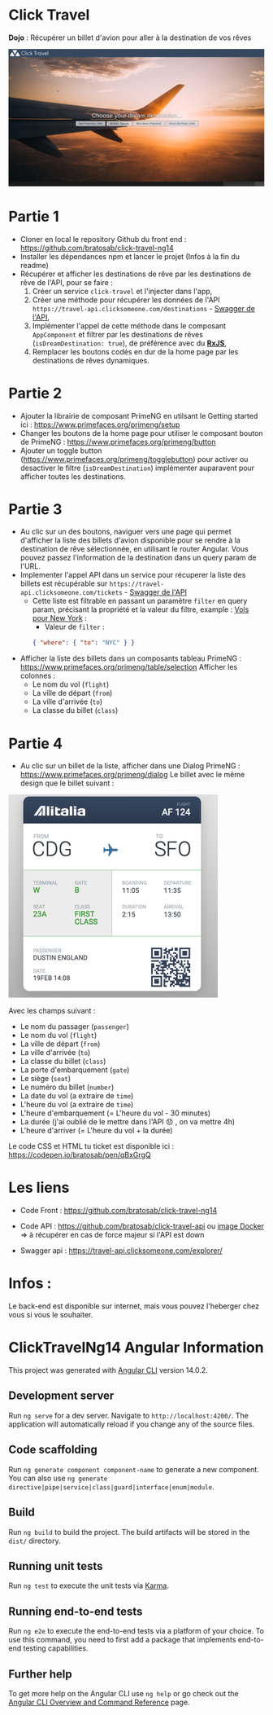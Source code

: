 # Click Travel

**Dojo** : Récupérer un billet d'avion pour aller à la destination de vos rêves

![screenshot](./src/assets/screenshot.png)

# Partie 1

- Cloner en local le repository Github du front end : https://github.com/bratosab/click-travel-ng14
- Installer les dépendances npm et lancer le projet (Infos à la fin du readme)
- Récupérer et afficher les destinations de rêve par les destinations de rêve de l'API, pour se faire :
  1. Créer un service `click-travel` et l'injecter dans l'app,
  2. Créer une méthode pour récupérer les données de l'API `https://travel-api.clicksomeone.com/destinations` - [Swagger de l'API](https://travel-api.clicksomeone.com/explorer/#/DestinationController/DestinationController.find),
  3. Implémenter l'appel de cette méthode dans le composant `AppComponent` et filtrer par les destinations de rêves (`isDreamDestination: true`), de préférence avec du [**RxJS**](https://www.learnrxjs.io/learn-rxjs/operators/transformation/map),
  4. Remplacer les boutons codés en dur de la home page par les destinations de rêves dynamiques.

# Partie 2

- Ajouter la librairie de composant PrimeNG en utilsant le Getting started ici : https://www.primefaces.org/primeng/setup
- Changer les boutons de la home page pour utiliser le composant bouton de PrimeNG : https://www.primefaces.org/primeng/button
- Ajouter un toggle button (https://www.primefaces.org/primeng/togglebutton) pour activer ou desactiver le filtre (`isDreamDestination`) implémenter auparavent pour afficher toutes les destinations.

# Partie 3

- Au clic sur un des boutons, naviguer vers une page qui permet d'afficher la liste des billets d'avion disponible pour se rendre à la destination de rêve sélectionnée, en utilisant le router Angular. Vous pouvez passez l'information de la destination dans un query param de l'URL.
- Implementer l'appel API dans un service pour récuperer la liste des billets est récupérable sur `https://travel-api.clicksomeone.com/tickets` - [Swagger de l'API](https://travel-api.clicksomeone.com/explorer/#/TicketController/TicketController.find)
  * Cette liste est filtrable en passant un paramètre `filter` en query param, précisant la propriété et la valeur du filtre, example : [Vols pour New York](GET "https://travel-api.clicksomeone.com/tickets?filter=%7B%0A%20%20%22where%22%3A%20%7B%20%22to%22%3A%20%22NYC%22%20%7D%0A%7D") :
    * Valeur de `filter` :
     ```json 
     { "where": { "to": "NYC" } } 
     ```
- Afficher la liste des billets dans un composants tableau PrimeNG : https://www.primefaces.org/primeng/table/selection
Afficher les colonnes : 
    - Le nom du vol (`flight`)
    - La ville de départ (`from`)
    - La ville d'arrivée (`to`)
    - La classe du billet (`class`)
# Partie 4

- Au clic sur un billet de la liste, afficher dans une Dialog PrimeNG : https://www.primefaces.org/primeng/dialog
Le billet avec le même design que le billet suivant :

![ticket](./src/assets/ticket-example.png)

Avec les champs suivant :

- Le nom du passager (`passenger`)
- Le nom du vol (`flight`)
- La ville de départ (`from`)
- La ville d'arrivée (`to`)
- La classe du billet (`class`)
- La porte d'embarquement (`gate`)
- Le siège (`seat`)
- Le numéro du billet (`number`)
- La date du vol (a extraire de `time`)
- L'heure du vol (a extraire de `time`)
- L'heure d'embarquement (= L'heure du vol - 30 minutes)
- La durée (j'ai oublié de le mettre dans l'API 😞 , on va mettre 4h)
- L'heure d'arriver (= L'heure du vol + la durée)



Le code CSS et HTML tu ticket est disponible ici : https://codepen.io/bratosab/pen/qBxGrgQ



# Les liens

- Code Front : https://github.com/bratosab/click-travel-ng14

- Code API : https://github.com/bratosab/click-travel-api ou [image Docker](https://hub.docker.com/r/bratosab/click-travel-api) => à récupérer en cas de force majeur si l'API est down

- Swagger api : https://travel-api.clicksomeone.com/explorer/

# Infos :

Le back-end est disponible sur internet, mais vous pouvez l'heberger chez vous si vous le souhaiter.


# ClickTravelNg14 Angular Information 

This project was generated with [Angular CLI](https://github.com/angular/angular-cli) version 14.0.2.

## Development server

Run `ng serve` for a dev server. Navigate to `http://localhost:4200/`. The application will automatically reload if you change any of the source files.

## Code scaffolding

Run `ng generate component component-name` to generate a new component. You can also use `ng generate directive|pipe|service|class|guard|interface|enum|module`.

## Build

Run `ng build` to build the project. The build artifacts will be stored in the `dist/` directory.

## Running unit tests

Run `ng test` to execute the unit tests via [Karma](https://karma-runner.github.io).

## Running end-to-end tests

Run `ng e2e` to execute the end-to-end tests via a platform of your choice. To use this command, you need to first add a package that implements end-to-end testing capabilities.

## Further help

To get more help on the Angular CLI use `ng help` or go check out the [Angular CLI Overview and Command Reference](https://angular.io/cli) page.
